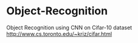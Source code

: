 # Object-Recognition
Object Recognition using CNN on Cifar-10 dataset
http://www.cs.toronto.edu/~kriz/cifar.html

